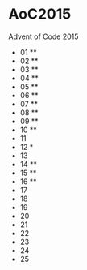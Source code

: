 # AoC2015
Advent of Code 2015

- 01 **
- 02 **
- 03 **
- 04 **
- 05 **
- 06 **
- 07 **
- 08 **
- 09 **
- 10 **
- 11
- 12 *
- 13
- 14 **
- 15 **
- 16 **
- 17
- 18
- 19
- 20
- 21
- 22
- 23
- 24
- 25
